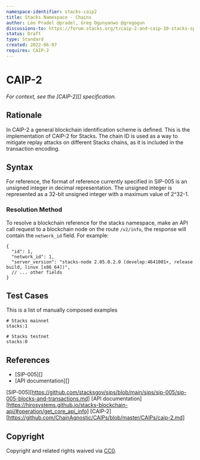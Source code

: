 ```yaml
---
namespace-identifier: stacks-caip2
title: Stacks Namespace - Chains
author: Léo Pradel @pradel, Greg Ogunyanwo @gregogun
discussions-to: https://forum.stacks.org/t/caip-2-and-caip-10-stacks-specification/13290
status: Draft
type: Standard
created: 2022-06-07
requires: CAIP-2
---
```


# CAIP-2

*For context, see the [CAIP-2][] specification.*

## Rationale

In CAIP-2 a general blockchain identification scheme is defined. This is the
implementation of CAIP-2 for Stacks. The chain ID is used as a way to mitigate
replay attacks on different Stacks chains, as it is included in the transaction encoding.

## Syntax

For reference, the format of reference currently specified in SIP-005 is an
unsigned integer in decimal representation. The unsigned integer is represented
as a 32-bit unsigned integer with a maximum value of 2^32-1. 

### Resolution Method

To resolve a blockchain reference for the stacks namespace, make an API call
request to a blockchain node on the route `/v2/info`, the response will contain the
`network_id` field. For example:

```
{
  "id": 1,
  "network_id": 1,
  "server_version": "stacks-node 2.05.0.2.0 (develop:4641001+, release build, linux [x86_64])",
  // ... other fields
}
```

## Test Cases

This is a list of manually composed examples

```
# Stacks mainnet
stacks:1

# Stacks testnet
stacks:0
```

## References

- [SIP-005][]
- [API documentation][]

[SIP-005][https://github.com/stacksgov/sips/blob/main/sips/sip-005/sip-005-blocks-and-transactions.md]
[API documentation][https://hirosystems.github.io/stacks-blockchain-api/#operation/get_core_api_info]
[CAIP-2][https://github.com/ChainAgnostic/CAIPs/blob/master/CAIPs/caip-2.md]

## Copyright
Copyright and related rights waived via [CC0](https://creativecommons.org/publicdomain/zero/1.0/).

